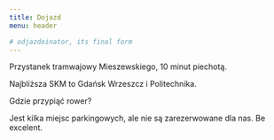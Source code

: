 ```yaml
---
title: Dojazd
menu: header

# odjazdoinator, its final form
---
```


Przystanek tramwajowy Mieszewskiego, 10 minut piechotą.

Najbliższa SKM to Gdańsk Wrzeszcz i Politechnika.

Gdzie przypiąć rower?

Jest kilka miejsc parkingowych, ale nie są zarezerwowane dla nas. Be excelent.
